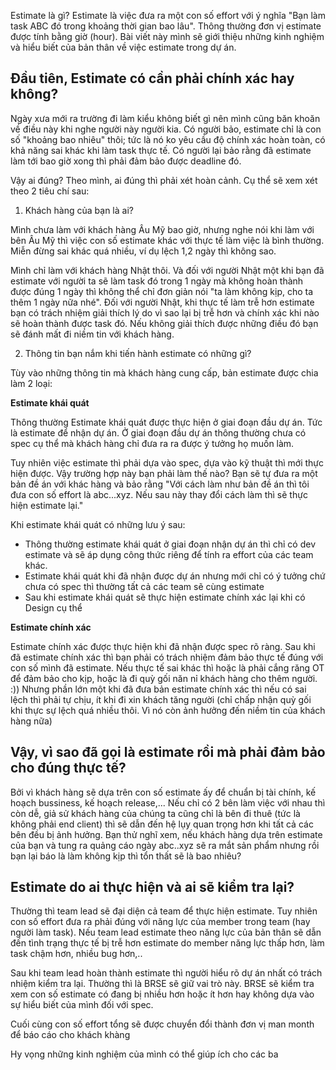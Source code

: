 Estimate là gì? Estimate là việc đưa ra một con số effort với ý nghĩa "Bạn làm task ABC đó trong khoảng thời gian bao lâu".
Thông thường đơn vị estimate được tính bằng giờ (hour).
Bài viết này mình sẽ giới thiệu những kinh nghiệm và hiểu biết của bản thân về việc estimate trong dự án.

## Đầu tiên, Estimate có cần phải chính xác hay không?
Ngày xưa mới ra trường đi làm kiểu không biết gì nên mình cũng băn khoăn về điều này khi nghe người này người kia.
Có người bảo, estimate chỉ là con số "khoảng bao nhiêu" thôi; tức là nó ko yêu cầu độ chính xác hoàn toàn, có khả năng sai khác khi làm task thực tế.
Có người lại bảo rằng đã estimate làm tới bao giờ  xong thì phải đảm bảo được deadline đó. 

Vậy ai đúng?
Theo mình, ai đúng thì phải xét hoàn cảnh. Cụ thể sẽ xem xét theo 2 tiêu chí sau:
1. Khách hàng của bạn là ai?

Mình chưa làm với khách hàng Âu Mỹ bao giờ, nhưng nghe nói khi làm với bên Âu Mỹ thì việc con số estimate khác với thực tế làm việc là bình thường. 
Miễn đừng sai khác quá nhiều, ví dụ lệch 1,2 ngày thì không sao.

Mình chỉ làm với khách hàng Nhật thôi. Và đối với người Nhật một khi bạn đã estimate với người ta sẽ làm task đó trong 1 ngày mà không hoàn thành được đúng 1 ngày thì không thể chỉ đơn giản nói "ta làm không kịp, cho ta thêm 1 ngày nữa nhé".
Đối với người Nhật, khi thực tế làm trễ hơn estimate bạn có trách nhiệm giải thích lý do vì sao lại bị trễ hơn và chính xác khi nào sẽ hoàn thành được task đó. Nếu không giải thích được những điều đó bạn sẽ đánh mất đi niềm tin với khách hàng.

2. Thông  tin bạn nắm khi tiến hành estimate có những gì?

Tùy vào những thông tin mà khách hàng cung cấp, bản estimate được chia làm 2 loại:

**Estimate khái quát**

Thông thường Estimate khái quát được thực hiện ở giai đoạn đầu dự án. Tức là estimate để nhận dự án.
Ở giai đoạn đầu dự án thông thường chưa có spec cụ thể mà khách hàng chỉ đưa ra ra được ý tưởng họ muốn làm.

Tuy nhiên việc estimate thì phải dựa vào spec, dựa vào kỹ thuật thì mới thực hiện được. Vậy trường hợp này bạn phải làm thế nào?
Bạn sẽ tự đưa ra một bản đề án với khác hàng và bảo rằng "Với cách làm như bản đề án thì tôi đưa con số effort là abc...xyz. Nếu sau này thay đổi cách làm thì sẽ thực hiện estimate lại."

Khi estimate khái quát có những lưu ý sau:
- Thông thường estimate khái quát ở giai đoạn nhận dự án thì chỉ có dev estimate và sẽ áp dụng công thức riêng để tính ra effort của các team khác.
- Estimate khái quát khi đã nhận được dự án nhưng mới chỉ có ý tưởng chứ chưa có spec thì thường tất cả các team sẽ cùng estimate
- Sau khi estimate khái quát sẽ thực hiện estimate chính xác lại khi có Design cụ thể


**Estimate chính xác**

Estimate chính xác được thực hiện khi đã nhận được spec rõ ràng.
Sau khi đã estimate chính xác thì bạn phải có trách nhiệm đảm bảo thực tế đúng với con số mình đã estimate.
Nếu thực tế sai khác thì hoặc là  phải cắng răng OT để đảm bảo cho kịp, hoặc là đi quỳ gối năn nỉ khách hàng cho thêm người. :))
Nhưng phần lớn một khi đã đưa bản estimate chính xác thì nếu có sai lệch thì phải tự chịu, ít khi đi xin khách tăng người (chỉ chấp nhận quỳ gối khi thực sự lệch quá nhiều thôi. Vì nó còn ảnh hưởng đến niềm tin của khách hàng nữa)

## Vậy, vì sao đã gọi là estimate rồi mà phải đảm bảo cho đúng thực tế?
Bởi vì khách hàng sẽ dựa trên con số estimate ấy để chuẩn bị tài chính, kế hoạch bussiness, kế hoạch release,...
Nếu chỉ có  2 bên làm việc với nhau thì còn dễ, giả sử khách hàng của chúng ta cũng chỉ là bên đi thuê (tức là không phải end client) thì sẽ dẫn đến hệ lụy quan trọng hơn khi tất cả các bên đều bị ảnh hưởng.
Bạn thử nghĩ xem, nếu khách hàng dựa trên estimate của bạn và tung ra quảng cáo ngày abc..xyz sẽ ra mắt sản phẩm nhưng rồi bạn lại báo là làm không kịp thì tổn thất sẽ là bao nhiêu?

## Estimate do ai thực hiện và ai sẽ kiểm tra lại?
Thường thì team lead sẽ đại diện cả team để thực hiện estimate. Tuy nhiên con số effort đưa ra phải đúng với năng lực của  member trong team (hay người làm task).
Nếu team lead estimate theo năng lực của bản thân sẽ dẫn đến tình  trạng thực tế bị trễ hơn estimate do member năng lực thấp hơn, làm task chậm hơn, nhiều bug hơn,..

Sau khi team lead hoàn thành estimate thì người hiểu rõ dự án nhất có trách nhiệm kiểm tra lại. Thường thì là BRSE sẽ giữ vai trò này.
BRSE sẽ kiểm tra xem con số estimate có đang bị nhiều hơn hoặc ít hơn hay không dựa vào sự hiểu biết của mình đối với spec. 

Cuối cùng con số effort tổng sẽ được chuyển đổi thành đơn vị man month để báo cáo cho khách khàng


Hy vọng những kinh nghiệm của mình có thể giúp ích cho các ba